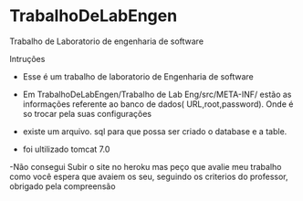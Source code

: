 # TrabalhoDeLabEngen
Trabalho de Laboratorio de engenharia de software

Intruções
- Esse é um trabalho de laboratorio de Engenharia de software

- Em TrabalhoDeLabEngen/Trabalho de Lab Eng/src/META-INF/ estão as informações referente ao banco de dados( URL,root,password). Onde é so trocar pela suas configurações
- existe um arquivo. sql para que possa ser criado o database e a table.
- foi ultilizado tomcat 7.0

-Não consegui Subir o site no heroku mas peço que avalie meu trabalho como você espera que avaiem os seu, seguindo os criterios do professor, obrigado pela compreensão
